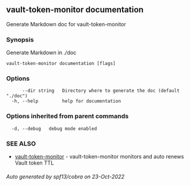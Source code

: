 ## vault-token-monitor documentation

Generate Markdown doc for vault-token-monitor

### Synopsis

Generate Markdown in ./doc

```
vault-token-monitor documentation [flags]
```

### Options

```
      --dir string   Directory where to generate the doc (default "./doc")
  -h, --help         help for documentation
```

### Options inherited from parent commands

```
  -d, --debug   debug mode enabled
```

### SEE ALSO

* [vault-token-monitor](vault-token-monitor.md)	 - vault-token-monitor monitors and auto renews Vault token TTL

###### Auto generated by spf13/cobra on 23-Oct-2022
